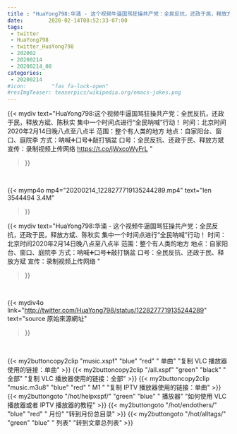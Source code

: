 ```yaml
---
title : "HuaYong798:华涌 - 这个视频牛逼国骂狂操共产党：全民反抗，还政于民，释放方斌、陈秋实 集中一个时间点进行“全民呐喊”行动！ 时间：北京时间2020年2月14日晚八点至八点半 范围：整个有人类的地方 地点：自家阳台、窗口、庭院李 方式：呐喊➕口号➕敲打锅盆 口号：全民反抗、还政于民、释放方斌  宣传：录制视频上传网络 "
date:        2020-02-14T08:52:33-07:00
tags:
 - twitter
 - HuaYong798
 - twitter_HuaYong798
 - 202002
 - 20200214
 - 20200214_08
categories:
 - 20200214
#icon:        "fas fa-lock-open"
#resImgTeaser: teaserpics/wikipedia.org/emacs-jokes.png
---
```


{{< mydiv text="HuaYong798:这个视频牛逼国骂狂操共产党：全民反抗，还政于民，释放方斌、陈秋实 集中一个时间点进行“全民呐喊”行动！ 时间：北京时间2020年2月14日晚八点至八点半 范围：整个有人类的地方 地点：自家阳台、窗口、庭院李 方式：呐喊➕口号➕敲打锅盆 口号：全民反抗、还政于民、释放方斌  宣传：录制视频上传网络 https://t.co/jWxcoWyFrL "
>}}
<br>


{{< mymp4o mp4="20200214_1228277719135244289.mp4"
text="len 3544494    3.4M"
>}}


{{< mydiv text="HuaYong798:华涌 - 这个视频牛逼国骂狂操共产党：全民反抗，还政于民，释放方斌、陈秋实 集中一个时间点进行“全民呐喊”行动！ 时间：北京时间2020年2月14日晚八点至八点半 范围：整个有人类的地方 地点：自家阳台、窗口、庭院李 方式：呐喊➕口号➕敲打锅盆 口号：全民反抗、还政于民、释放方斌  宣传：录制视频上传网络 "
>}}
<br>

{{< mydiv4o link="http://twitter.com/HuaYong798/status/1228277719135244289"
text="source 原始來源網址"
>}}


<br>



{{< my2buttoncopy2clip "music.xspf"        "blue"   "red"    " 单曲"  "复制 VLC 播放器使用的链接：单曲" >}} {{< my2buttoncopy2clip "/all.xspf"         "green"  "black"  " 全部"  "复制 VLC 播放器使用的链接：全部" >}} {{< my2buttoncopy2clip "music.m3u8"        "blue"   "red"    " M1 "    "复制 IPTV 播放器使用的链接：单曲" >}} {{< my2buttongoto      "/hot/helpxspf/"    "green"  "blue"   " 播放器" "如何使用 VLC 播放器或者 IPTV 播放器的教程" >}} {{< my2buttongoto      "/hot/endothers/"   "blue"   "red"    " 月份"   "转到月份总目录" >}} {{< my2buttongoto      "/hot/alltags/"     "green"  "blue"   " 列表"   "转到文章总列表" >}} 
